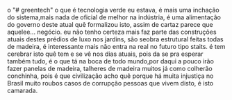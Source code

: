 o "# greentech" 
o que é tecnologia verde eu estava, é mais uma inchação do sistema,mais nada de oficial de melhor na indústria, é uma alimentação do governo deste atual quê formalizou isto, assim de cartaz parece que aquelee... negócio.
eu não tenho certeza mais faz parte das construções atuais destes prédios de luxo nos jardins, são  seobra estrutural feitas todas de madeira, é interessante mais não entra na real no futuro tipo staits.
é tem cerebrar isto quê tem e se vê nos dias atuais, pois da se pra esperar também tudo, é o que tá na boca de todo mundo,por daqui a pouco irão fazer panelas de madeira, talheres de madeira muitos já como colherão conchinha, pois é que civilização acho quê porque há muita injustiça no Brasil muito roubos casos de corrupção pessoas que vivem disto, é isto camarada.

